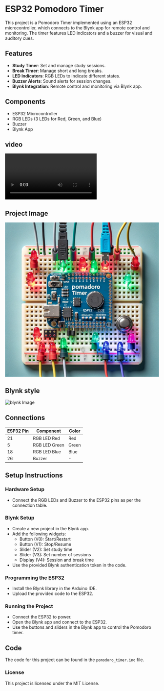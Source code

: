 # ESP32 Pomodoro Timer

This project is a Pomodoro Timer implemented using an ESP32 microcontroller, which connects to the Blynk app for remote control and monitoring. The timer features LED indicators and a buzzer for visual and auditory cues.

## Features

- **Study Timer**: Set and manage study sessions.
- **Break Timer**: Manage short and long breaks.
- **LED Indicators**: RGB LEDs to indicate different states.
- **Buzzer Alerts**: Sound alerts for session changes.
- **Blynk Integration**: Remote control and monitoring via Blynk app.

## Components

- ESP32 Microcontroller
- RGB LEDs (3 LEDs for Red, Green, and Blue)
- Buzzer
- Blynk App

## video

![video Diagram](video/video.mp4)

## Project Image
![Project Image](images/project_image.png)
## Blynk style
![blynk Image](images/blynk_style.png)

## Connections

| ESP32 Pin | Component      | Color  |
|-----------|----------------|--------|
| 21        | RGB LED Red    | Red    |
| 5         | RGB LED Green  | Green  |
| 18        | RGB LED Blue   | Blue   |
| 26        | Buzzer         | -      |

## Setup Instructions

### Hardware Setup

- Connect the RGB LEDs and Buzzer to the ESP32 pins as per the connection table.

### Blynk Setup

- Create a new project in the Blynk app.
- Add the following widgets:
  - Button (V0): Start/Restart
  - Button (V1): Stop/Resume
  - Slider (V2): Set study time
  - Slider (V3): Set number of sessions
  - Display (V4): Session and break time
- Use the provided Blynk authentication token in the code.

### Programming the ESP32

- Install the Blynk library in the Arduino IDE.
- Upload the provided code to the ESP32.

### Running the Project

- Connect the ESP32 to power.
- Open the Blynk app and connect to the ESP32.
- Use the buttons and sliders in the Blynk app to control the Pomodoro timer.

## Code

The code for this project can be found in the `pomodoro_timer.ino` file.

### License

This project is licensed under the MIT License.

